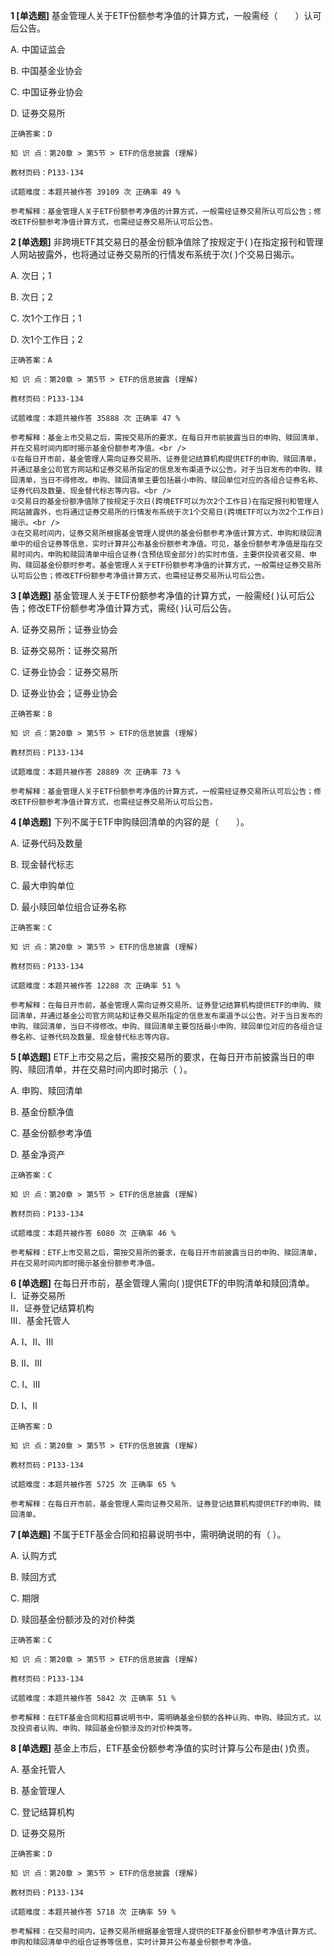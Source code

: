 **1 [单选题]** 基金管理人关于ETF份额参考净值的计算方式，一般需经（&emsp;&emsp;）认可后公告。

A. 中国证监会

B. 中国基金业协会

C. 中国证券业协会

D. 证券交易所

```
正确答案：D

知 识 点：第20章 > 第5节 > ETF的信息披露 (理解)

教材页码：P133-134

试题难度：本题共被作答 39109 次 正确率 49 %

参考解释：基金管理人关于ETF份额参考净值的计算方式，一般需经证券交易所认可后公告；修改ETF份额参考净值计算方式，也需经证券交易所认可后公告。
```


**2 [单选题]** 非跨境ETF其交易日的基金份额净值除了按规定于(        )在指定报刊和管理人网站披露外，也将通过证券交易所的行情发布系统于次(        )个交易日揭示。

A. 次日；1

B. 次日；2

C. 次1个工作日；1

D. 次1个工作日；2

```
正确答案：A

知 识 点：第20章 > 第5节 > ETF的信息披露 (理解)

教材页码：P133-134

试题难度：本题共被作答 35888 次 正确率 47 %

参考解释：基金上市交易之后，需按交易所的要求，在每日开市前披露当日的申购、赎回清单，并在交易时间内即时揭示基金份额参考净值。<br />
①在每日开市前，基金管理人需向证券交易所、证券登记结算机构提供ETF的申购、赎回清单，并通过基金公司官方网站和证券交易所指定的信息发布渠道予以公告。对于当日发布的申购、赎回清单，当日不得修改。申购、赎回清单主要包括最小申购、赎回单位对应的各组合证券名称、证券代码及数量、现金替代标志等内容。<br />
②交易日的基金份额净值除了按规定于次日(跨境ETF可以为次2个工作日)在指定报刊和管理人网站披露外，也将通过证券交易所的行情发布系统于次1个交易日(跨境ETF可以为次2个工作日)揭示。<br />
③在交易时间内，证券交易所根据基金管理人提供的基金份额参考净值计算方式、申购和赎回清单中的组合证券等信息，实时计算并公布基金份额参考净值。可见，基金份额参考净值是指在交易时间内，申购和赎回清单中组合证券(含预估现金部分)的实时市值，主要供投资者交易、申购、赎回基金份额时参考。基金管理人关于ETF份额参考净值的计算方式，一般需经证券交易所认可后公告；修改ETF份额参考净值计算方式，也需经证券交易所认可后公告。
```


**3 [单选题]** 基金管理人关于ETF份额参考净值的计算方式，一般需经(       )认可后公告；修改ETF份额参考净值计算方式，需经(        )认可后公告。

A. 证券交易所；证券业协会

B. 证券交易所：证券交易所

C. 证券业协会：证券交易所

D. 证券业协会；证券业协会

```
正确答案：B

知 识 点：第20章 > 第5节 > ETF的信息披露 (理解)

教材页码：P133-134

试题难度：本题共被作答 28889 次 正确率 73 %

参考解释：基金管理人关于ETF份额参考净值的计算方式，一般需经证券交易所认可后公告；修改ETF份额参考净值计算方式，也需经证券交易所认可后公告。
```


**4 [单选题]** 下列不属于ETF申购赎回清单的内容的是（&emsp;&emsp;）。

A. 证券代码及数量

B. 现金替代标志

C. 最大申购单位

D. 最小赎回单位组合证券名称

```
正确答案：C

知 识 点：第20章 > 第5节 > ETF的信息披露 (理解)

教材页码：P133-134

试题难度：本题共被作答 12288 次 正确率 51 %

参考解释：在每日开市前，基金管理人需向证券交易所、证券登记结算机构提供ETF的申购、赎回清单，并通过基金公司官方网站和证券交易所指定的信息发布渠道予以公告。对于当日发布的申购、赎回清单，当日不得修改。申购、赎回清单主要包括最小申购、赎回单位对应的各组合证券名称、证券代码及数量、现金替代标志等内容。
```


**5 [单选题]** ETF上市交易之后，需按交易所的要求，在每日开市前披露当日的申购、赎回清单，并在交易时间内即时揭示（        ）。

A. 申购、赎回清单

B. 基金份额净值

C. 基金份额参考净值

D. 基金净资产

```
正确答案：C

知 识 点：第20章 > 第5节 > ETF的信息披露 (理解)

教材页码：P133-134

试题难度：本题共被作答 6080 次 正确率 46 %

参考解释：ETF上市交易之后，需按交易所的要求，在每日开市前披露当日的申购、赎回清单，并在交易时间内即时揭示基金份额参考净值。
```


**6 [单选题]** 在每日开市前，基金管理人需向(         )提供ETF的申购清单和赎回清单。<br />
Ⅰ．证券交易所<br />
Ⅱ．证券登记结算机构<br />
Ⅲ．基金托管人

A. Ⅰ、Ⅱ、Ⅲ

B. Ⅱ、Ⅲ

C. Ⅰ、Ⅲ

D. Ⅰ、Ⅱ

```
正确答案：D

知 识 点：第20章 > 第5节 > ETF的信息披露 (理解)

教材页码：P133-134

试题难度：本题共被作答 5725 次 正确率 65 %

参考解释：在每日开市前，基金管理人需向证券交易所、证券登记结算机构提供ETF的申购、赎回清单。
```


**7 [单选题]** 不属于ETF基金合同和招募说明书中，需明确说明的有（        ）。

A. 认购方式

B. 赎回方式

C. 期限

D. 赎回基金份额涉及的对价种类

```
正确答案：C

知 识 点：第20章 > 第5节 > ETF的信息披露 (理解)

教材页码：P133-134

试题难度：本题共被作答 5842 次 正确率 51 %

参考解释：在ETF基金合同和招募说明书中，需明确基金份额的各种认购、申购、赎回方式，以及投资者认购、申购、赎回基金份额涉及的对价种类等。
```


**8 [单选题]** 基金上市后，ETF基金份额参考净值的实时计算与公布是由(         )负责。

A. 基金托管人

B. 基金管理人

C. 登记结算机构

D. 证券交易所

```
正确答案：D

知 识 点：第20章 > 第5节 > ETF的信息披露 (理解)

教材页码：P133-134

试题难度：本题共被作答 5718 次 正确率 59 %

参考解释：在交易时间内，证券交易所根据基金管理人提供的ETF基金份额参考净值计算方式、申购和赎回清单中的组合证券等信息，实时计算并公布基金份额参考净值。
```

